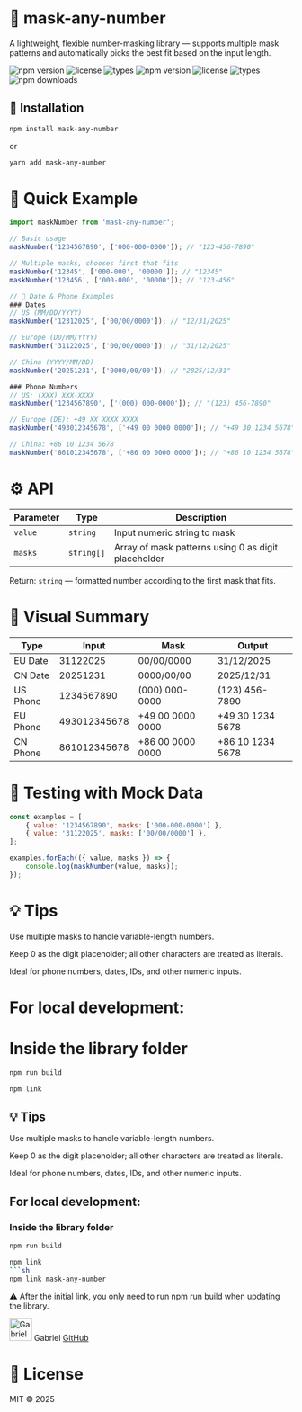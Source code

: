 # 📜 mask-any-number
A lightweight, flexible number-masking library — supports multiple mask patterns and automatically picks the best fit based on the input length.

![npm version](https://img.shields.io/npm/v/gabrielrfmendes/mask-any-number)
![license](https://img.shields.io/npm/l/mask-any-number)
![types](https://img.shields.io/npm/types/mask-any-number)
![npm version](https://img.shields.io/npm/v/mask-any-number)
![license](https://img.shields.io/npm/l/mask-any-number)
![types](https://img.shields.io/npm/types/mask-any-number)
![npm downloads](https://img.shields.io/npm/dw/mask-any-number)

## 🔧 Installation
```sh
npm install mask-any-number
```

or

```sh
yarn add mask-any-number
```

# 🚀 Quick Example
```js
import maskNumber from 'mask-any-number';

// Basic usage
maskNumber('1234567890', ['000-000-0000']); // "123-456-7890"

// Multiple masks, chooses first that fits
maskNumber('12345', ['000-000', '00000']); // "12345"
maskNumber('123456', ['000-000', '00000']); // "123-456"

// 📘 Date & Phone Examples
### Dates
// US (MM/DD/YYYY)
maskNumber('12312025', ['00/00/0000']); // "12/31/2025"

// Europe (DD/MM/YYYY)
maskNumber('31122025', ['00/00/0000']); // "31/12/2025"

// China (YYYY/MM/DD)
maskNumber('20251231', ['0000/00/00']); // "2025/12/31"

### Phone Numbers
// US: (XXX) XXX-XXXX
maskNumber('1234567890', ['(000) 000-0000']); // "(123) 456-7890"

// Europe (DE): +49 XX XXXX XXXX
maskNumber('493012345678', ['+49 00 0000 0000']); // "+49 30 1234 5678"

// China: +86 10 1234 5678
maskNumber('861012345678', ['+86 00 0000 0000']); // "+86 10 1234 5678"
```

# ⚙️ API
| Parameter          | Type       | Description                                         |
|--------------------|------------|-----------------------------------------------------|
| `value`            | `string`   | Input numeric string to mask                        |
| `masks`            | `string[]` | Array of mask patterns using 0 as digit placeholder |

Return: `string` — formatted number according to the first mask that fits.

# 🔁 Visual Summary
| Type        | Input          | Mask                | Output          |
|------------|----------------|-------------------|----------------|
| EU Date    | 31122025       | 00/00/0000        | 31/12/2025     |
| CN Date    | 20251231       | 0000/00/00        | 2025/12/31     |
| US Phone   | 1234567890     | (000) 000-0000    | (123) 456-7890 |
| EU Phone   | 493012345678   | +49 00 0000 0000  | +49 30 1234 5678 |
| CN Phone   | 861012345678   | +86 00 0000 0000  | +86 10 1234 5678 |

# 🧪 Testing with Mock Data
```javascript
const examples = [
    { value: '1234567890', masks: ['000-000-0000'] },
    { value: '31122025', masks: ['00/00/0000'] },
];

examples.forEach(({ value, masks }) => {
    console.log(maskNumber(value, masks));
});
```

# 💡 Tips
Use multiple masks to handle variable-length numbers.

Keep 0 as the digit placeholder; all other characters are treated as literals.

Ideal for phone numbers, dates, IDs, and other numeric inputs.

# For local development:

# Inside the library folder
```sh
npm run build

npm link
```

## 💡 Tips
Use multiple masks to handle variable-length numbers.

Keep 0 as the digit placeholder; all other characters are treated as literals.

Ideal for phone numbers, dates, IDs, and other numeric inputs.

## For local development:

### Inside the library folder
```sh
npm run build

npm link
```sh
npm link mask-any-number
```

⚠️ After the initial link, you only need to run npm run build when updating the library.

<img src="https://avatars.githubusercontent.com/u/28657322?v=4" width="40" alt="Gabriel" />  Gabriel [GitHub](https://github.com/gabrielrfmendes)

# 🧾 License

MIT © 2025
